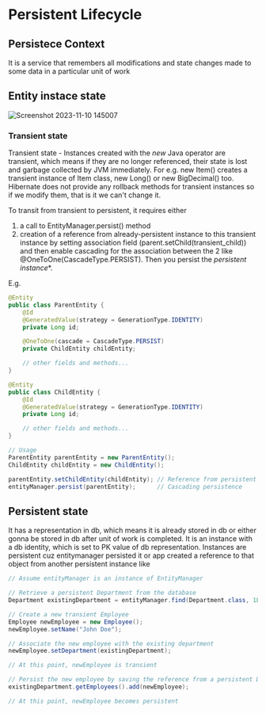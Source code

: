 # Persistent Lifecycle
## Persistece Context
It is a service that remembers all modifications and state changes made to some data in a particular unit of work

## Entity instace state
![Screenshot 2023-11-10 145007](https://github.com/brian6484/CSKnowledge/assets/56388433/25e1c3f6-7816-4eb3-8d9f-91cbfa126439)

### Transient state
Transient state - Instances created with the *new* Java operator are transient, which means if they are no longer referenced,
their state is lost and garbage collected by JVM immediately. For e.g. new Item() creates a transient instance of Item class,
new Long() or new BigDecimal() too. Hibernate does not provide any rollback methods for transient instances so if we modify them,
that is it we can't change it.

To transit from transient to persistent, it requires either
1) a call to EntityManager.persist() method
2) creation of a reference from already-persistent instance to this transient instance by setting association field (parent.setChild(transient_child))
and then enable cascading for the association between the 2 like @OneToOne(CascadeType.PERSIST). Then you persist the *persistent instance**.

E.g. 
```java
@Entity
public class ParentEntity {
    @Id
    @GeneratedValue(strategy = GenerationType.IDENTITY)
    private Long id;

    @OneToOne(cascade = CascadeType.PERSIST)
    private ChildEntity childEntity;

    // other fields and methods...
}

@Entity
public class ChildEntity {
    @Id
    @GeneratedValue(strategy = GenerationType.IDENTITY)
    private Long id;

    // other fields and methods...
}

// Usage
ParentEntity parentEntity = new ParentEntity();
ChildEntity childEntity = new ChildEntity();

parentEntity.setChildEntity(childEntity); // Reference from persistent to transient
entityManager.persist(parentEntity);      // Cascading persistence
```

## Persistent state
It has a representation in db, which means it is already stored in db or either gonna be stored in db after unit of work is completed.
It is an instance with a db identity, which is set to PK value of db representation.
Instances are persistent cuz entitymanager persisted it or app created a reference to that object from another persistent instance like 

```java
// Assume entityManager is an instance of EntityManager

// Retrieve a persistent Department from the database
Department existingDepartment = entityManager.find(Department.class, 1L);

// Create a new transient Employee
Employee newEmployee = new Employee();
newEmployee.setName("John Doe");

// Associate the new employee with the existing department
newEmployee.setDepartment(existingDepartment);

// At this point, newEmployee is transient

// Persist the new employee by saving the reference from a persistent Department
existingDepartment.getEmployees().add(newEmployee);

// At this point, newEmployee becomes persistent
```

